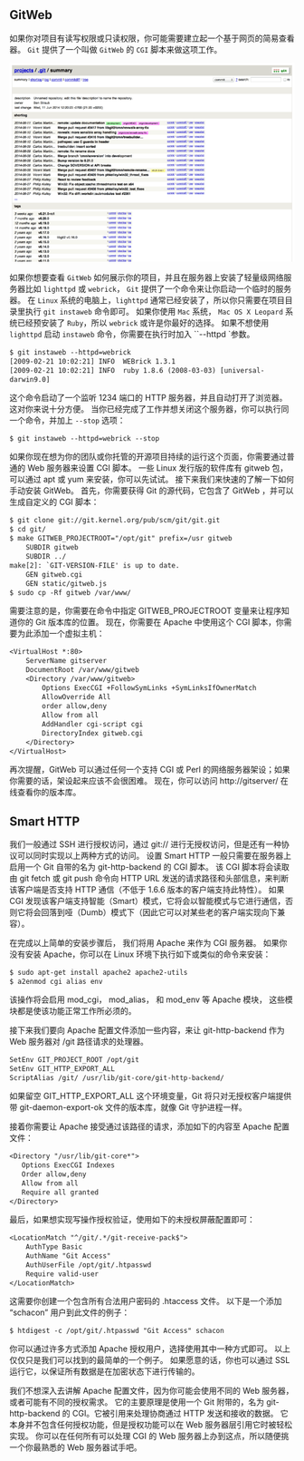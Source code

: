 #

## GitWeb

如果你对项目有读写权限或只读权限，你可能需要建立起一个基于网页的简易查看器。 `Git` 提供了一个叫做 `GitWeb` 的 `CGI` 脚本来做这项工作。

![GitWeb 的网页用户界面](images/git-instaweb.png)

如果你想要查看 `GitWeb` 如何展示你的项目，并且在服务器上安装了轻量级网络服务器比如 `lighttpd` 或 `webrick`， `Git` 提供了一个命令来让你启动一个临时的服务器。 在 `Linux` 系统的电脑上，`lighttpd` 通常已经安装了，所以你只需要在项目目录里执行 `git instaweb` 命令即可。 如果你使用 `Mac` 系统， `Mac OS X Leopard` 系统已经预安装了 `Ruby`，所以 `webrick` 或许是你最好的选择。 如果不想使用 `lighttpd` 启动 `instaweb` 命令，你需要在执行时加入 ``--httpd `参数。

```
$ git instaweb --httpd=webrick
[2009-02-21 10:02:21] INFO  WEBrick 1.3.1
[2009-02-21 10:02:21] INFO  ruby 1.8.6 (2008-03-03) [universal-darwin9.0]
```

这个命令启动了一个监听 1234 端口的 HTTP 服务器，并且自动打开了浏览器。 这对你来说十分方便。 当你已经完成了工作并想关闭这个服务器，你可以执行同一个命令，并加上 `--stop` 选项：

```
$ git instaweb --httpd=webrick --stop
```

如果你现在想为你的团队或你托管的开源项目持续的运行这个页面，你需要通过普通的 Web 服务器来设置 CGI 脚本。 一些 Linux 发行版的软件库有 gitweb 包，可以通过 apt 或 yum 来安装，你可以先试试。 接下来我们来快速的了解一下如何手动安装 GitWeb。 首先，你需要获得 Git 的源代码，它包含了 GitWeb ，并可以生成自定义的 CGI 脚本：

```
$ git clone git://git.kernel.org/pub/scm/git/git.git
$ cd git/
$ make GITWEB_PROJECTROOT="/opt/git" prefix=/usr gitweb
    SUBDIR gitweb
    SUBDIR ../
make[2]: `GIT-VERSION-FILE' is up to date.
    GEN gitweb.cgi
    GEN static/gitweb.js
$ sudo cp -Rf gitweb /var/www/
```
需要注意的是，你需要在命令中指定 GITWEB_PROJECTROOT 变量来让程序知道你的 Git 版本库的位置。 现在，你需要在 Apache 中使用这个 CGI 脚本，你需要为此添加一个虚拟主机：

```
<VirtualHost *:80>
    ServerName gitserver
    DocumentRoot /var/www/gitweb
    <Directory /var/www/gitweb>
        Options ExecCGI +FollowSymLinks +SymLinksIfOwnerMatch
        AllowOverride All
        order allow,deny
        Allow from all
        AddHandler cgi-script cgi
        DirectoryIndex gitweb.cgi
    </Directory>
</VirtualHost>
```

再次提醒，GitWeb 可以通过任何一个支持 CGI 或 Perl 的网络服务器架设；如果你需要的话，架设起来应该不会很困难。 现在，你可以访问 http://gitserver/ 在线查看你的版本库。

## Smart HTTP

我们一般通过 SSH 进行授权访问，通过 git:// 进行无授权访问，但是还有一种协议可以同时实现以上两种方式的访问。 设置 Smart HTTP 一般只需要在服务器上启用一个 Git 自带的名为 git-http-backend 的 CGI 脚本。 该 CGI 脚本将会读取由 git fetch 或 git push 命令向 HTTP URL 发送的请求路径和头部信息，来判断该客户端是否支持 HTTP 通信（不低于 1.6.6 版本的客户端支持此特性）。 如果 CGI 发现该客户端支持智能（Smart）模式，它将会以智能模式与它进行通信，否则它将会回落到哑（Dumb）模式下（因此它可以对某些老的客户端实现向下兼容）。

在完成以上简单的安装步骤后， 我们将用 Apache 来作为 CGI 服务器。 如果你没有安装 Apache，你可以在 Linux 环境下执行如下或类似的命令来安装：

```
$ sudo apt-get install apache2 apache2-utils
$ a2enmod cgi alias env
```

该操作将会启用 mod_cgi， mod_alias， 和 mod_env 等 Apache 模块， 这些模块都是使该功能正常工作所必须的。

接下来我们要向 Apache 配置文件添加一些内容，来让 git-http-backend 作为 Web 服务器对 /git 路径请求的处理器。

```
SetEnv GIT_PROJECT_ROOT /opt/git
SetEnv GIT_HTTP_EXPORT_ALL
ScriptAlias /git/ /usr/lib/git-core/git-http-backend/
```

如果留空 GIT_HTTP_EXPORT_ALL 这个环境变量，Git 将只对无授权客户端提供带 git-daemon-export-ok 文件的版本库，就像 Git 守护进程一样。

接着你需要让 Apache 接受通过该路径的请求，添加如下的内容至 Apache 配置文件：

```
<Directory "/usr/lib/git-core*">
   Options ExecCGI Indexes
   Order allow,deny
   Allow from all
   Require all granted
</Directory>
```

最后，如果想实现写操作授权验证，使用如下的未授权屏蔽配置即可：

```
<LocationMatch "^/git/.*/git-receive-pack$">
    AuthType Basic
    AuthName "Git Access"
    AuthUserFile /opt/git/.htpasswd
    Require valid-user
</LocationMatch>
```

这需要你创建一个包含所有合法用户密码的 .htaccess 文件。 以下是一个添加 “schacon” 用户到此文件的例子：

```
$ htdigest -c /opt/git/.htpasswd "Git Access" schacon
```

你可以通过许多方式添加 Apache 授权用户，选择使用其中一种方式即可。 以上仅仅只是我们可以找到的最简单的一个例子。 如果愿意的话，你也可以通过 SSL 运行它，以保证所有数据是在加密状态下进行传输的。

我们不想深入去讲解 Apache 配置文件，因为你可能会使用不同的 Web 服务器，或者可能有不同的授权需求。 它的主要原理是使用一个 Git 附带的，名为 git-http-backend 的 CGI。它被引用来处理协商通过 HTTP 发送和接收的数据。 它本身并不包含任何授权功能，但是授权功能可以在 Web 服务器层引用它时被轻松实现。 你可以在任何所有可以处理 CGI 的 Web 服务器上办到这点，所以随便挑一个你最熟悉的 Web 服务器试手吧。